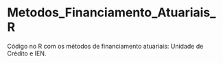 # Metodos_Financiamento_Atuariais_R
Código no R com os métodos de financiamento atuariais: Unidade de Crédito e IEN.
